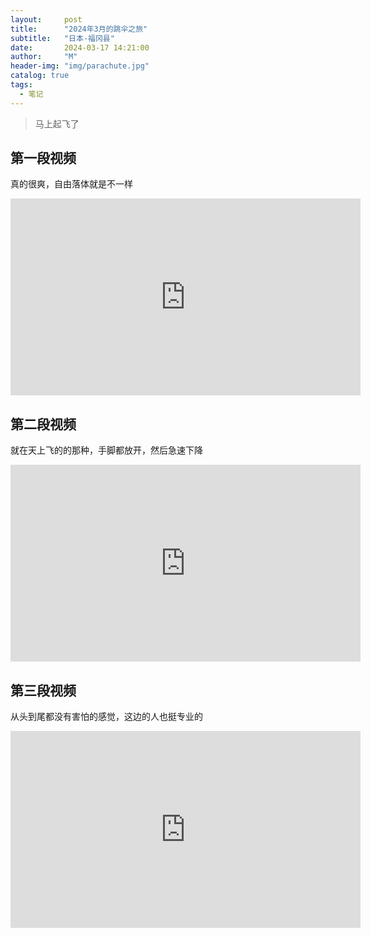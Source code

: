 ```yaml
---
layout:     post
title:      "2024年3月的跳伞之旅"
subtitle:   "日本-福冈县"
date:       2024-03-17 14:21:00
author:     "M"
header-img: "img/parachute.jpg"
catalog: true
tags:
  - 笔记
---
```


> 马上起飞了


## 第一段视频
真的很爽，自由落体就是不一样
<iframe width="560" height="315" src="https://www.youtube.com/embed/S5B9NmdEhDc?si=KJPmX2rgrDzOsaii" title="YouTube video player" frameborder="0" allow="accelerometer; autoplay; clipboard-write; encrypted-media; gyroscope; picture-in-picture; web-share" referrerpolicy="strict-origin-when-cross-origin" allowfullscreen></iframe>


## 第二段视频
就在天上飞的的那种，手脚都放开，然后急速下降
<iframe width="560" height="315" src="https://www.youtube.com/embed/I1sSwYIz4rg?si=qkFVi9tnvQXrXkHw" title="YouTube video player" frameborder="0" allow="accelerometer; autoplay; clipboard-write; encrypted-media; gyroscope; picture-in-picture; web-share" referrerpolicy="strict-origin-when-cross-origin" allowfullscreen></iframe>


## 第三段视频
从头到尾都没有害怕的感觉，这边的人也挺专业的
<iframe width="560" height="315" src="https://www.youtube.com/embed/SNKjn-9Qw2E?si=bOjYYUmycsBnUQoF" title="YouTube video player" frameborder="0" allow="accelerometer; autoplay; clipboard-write; encrypted-media; gyroscope; picture-in-picture; web-share" referrerpolicy="strict-origin-when-cross-origin" allowfullscreen></iframe>